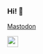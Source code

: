 ### Hi! 👋
<a rel="me" href="https://hachyderm.io/@potto">Mastodon</a>
<!--
**potto007/potto007** is a ✨ _special_ ✨ repository because its `README.md` (this file) appears on your GitHub profile.

Here are some ideas to get you started:

- 🔭 I’m currently working on ...
- 🌱 I’m currently learning ...
- 👯 I’m looking to collaborate on ...
- 🤔 I’m looking for help with ...
- 💬 Ask me about ...
- 📫 How to reach me: ...
- 😄 Pronouns: ...
- ⚡ Fun fact: ...
-->
<p><a href="https://hachyderm.io/@potto"><img src="https://img.shields.io/badge/mastodon-6364FF.svg?&style=for-the-badge&logo=mastodon&logoColor=white" height=25></a>
